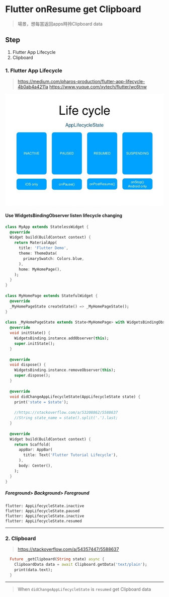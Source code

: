 # Flutter onResume get Clipboard

> 場景，想每當返回apps時拎Clipboard data

## Step

1. Flutter App Lifecycle
2. Clipboard

### 1. Flutter App Lifecycle

> https://medium.com/pharos-production/flutter-app-lifecycle-4b0ab4a4211a
> https://www.yuque.com/xytech/flutter/wc6tnw

![](./media/15752089329682.jpg)
#### Use WidgetsBindingObserver listen lifecycle changing


```dart
class MyApp extends StatelessWidget {
  @override
  Widget build(BuildContext context) {
    return MaterialApp(
      title: 'Flutter Demo',
      theme: ThemeData(
        primarySwatch: Colors.blue,
      ),
      home: MyHomePage(),
    );
  }
}

class MyHomePage extends StatefulWidget {
  @override
  _MyHomePageState createState() => _MyHomePageState();
}

class _MyHomePageState extends State<MyHomePage> with WidgetsBindingObserver {
  @override
  void initState() {
    WidgetsBinding.instance.addObserver(this);
    super.initState();
  }

  @override
  void dispose() {
    WidgetsBinding.instance.removeObserver(this);
    super.dispose();
  }
  
  @override
  void didChangeAppLifecycleState(AppLifecycleState state) {
    print('state = $state');
    
    //https://stackoverflow.com/a/53208862/5588637
    //String state_name = state().split('.').last;
  }

  @override
  Widget build(BuildContext context) {
    return Scaffold(
      appBar: AppBar(
        title: Text('Flutter Tutorial Lifecycle'),
      ),
      body: Center(),
    );
  }
}
```

##### Foreground> Background> Foreground

```
flutter: AppLifecycleState.inactive
flutter: AppLifecycleState.paused
flutter: AppLifecycleState.inactive
flutter: AppLifecycleState.resumed
```


---

### 2. Clipboard

> https://stackoverflow.com/a/54357447/5588637


```dart
  Future _getClipboard(String state) async {
    ClipboardData data = await Clipboard.getData('text/plain');
    print(data.text);
  }
```


-------

> When `didChangeAppLifecycleState` is `resumed` get Clipboard data

